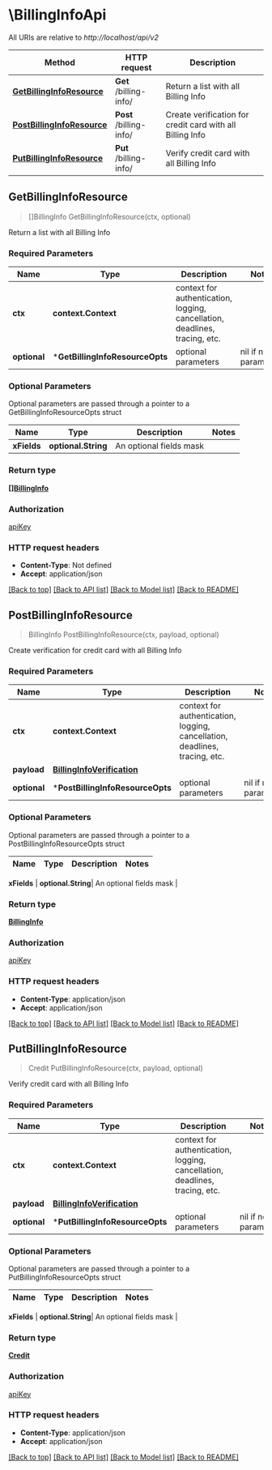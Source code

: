 # \BillingInfoApi

All URIs are relative to *http://localhost/api/v2*

Method | HTTP request | Description
------------- | ------------- | -------------
[**GetBillingInfoResource**](BillingInfoApi.md#GetBillingInfoResource) | **Get** /billing-info/ | Return a list with all Billing Info
[**PostBillingInfoResource**](BillingInfoApi.md#PostBillingInfoResource) | **Post** /billing-info/ | Create verification for credit card with all Billing Info
[**PutBillingInfoResource**](BillingInfoApi.md#PutBillingInfoResource) | **Put** /billing-info/ | Verify credit card with all Billing Info



## GetBillingInfoResource

> []BillingInfo GetBillingInfoResource(ctx, optional)

Return a list with all Billing Info

### Required Parameters


Name | Type | Description  | Notes
------------- | ------------- | ------------- | -------------
**ctx** | **context.Context** | context for authentication, logging, cancellation, deadlines, tracing, etc.
 **optional** | ***GetBillingInfoResourceOpts** | optional parameters | nil if no parameters

### Optional Parameters

Optional parameters are passed through a pointer to a GetBillingInfoResourceOpts struct


Name | Type | Description  | Notes
------------- | ------------- | ------------- | -------------
 **xFields** | **optional.String**| An optional fields mask | 

### Return type

[**[]BillingInfo**](BillingInfo.md)

### Authorization

[apiKey](../README.md#apiKey)

### HTTP request headers

- **Content-Type**: Not defined
- **Accept**: application/json

[[Back to top]](#) [[Back to API list]](../README.md#documentation-for-api-endpoints)
[[Back to Model list]](../README.md#documentation-for-models)
[[Back to README]](../README.md)


## PostBillingInfoResource

> BillingInfo PostBillingInfoResource(ctx, payload, optional)

Create verification for credit card with all Billing Info

### Required Parameters


Name | Type | Description  | Notes
------------- | ------------- | ------------- | -------------
**ctx** | **context.Context** | context for authentication, logging, cancellation, deadlines, tracing, etc.
**payload** | [**BillingInfoVerification**](BillingInfoVerification.md)|  | 
 **optional** | ***PostBillingInfoResourceOpts** | optional parameters | nil if no parameters

### Optional Parameters

Optional parameters are passed through a pointer to a PostBillingInfoResourceOpts struct


Name | Type | Description  | Notes
------------- | ------------- | ------------- | -------------

 **xFields** | **optional.String**| An optional fields mask | 

### Return type

[**BillingInfo**](BillingInfo.md)

### Authorization

[apiKey](../README.md#apiKey)

### HTTP request headers

- **Content-Type**: application/json
- **Accept**: application/json

[[Back to top]](#) [[Back to API list]](../README.md#documentation-for-api-endpoints)
[[Back to Model list]](../README.md#documentation-for-models)
[[Back to README]](../README.md)


## PutBillingInfoResource

> Credit PutBillingInfoResource(ctx, payload, optional)

Verify credit card with all Billing Info

### Required Parameters


Name | Type | Description  | Notes
------------- | ------------- | ------------- | -------------
**ctx** | **context.Context** | context for authentication, logging, cancellation, deadlines, tracing, etc.
**payload** | [**BillingInfoVerification**](BillingInfoVerification.md)|  | 
 **optional** | ***PutBillingInfoResourceOpts** | optional parameters | nil if no parameters

### Optional Parameters

Optional parameters are passed through a pointer to a PutBillingInfoResourceOpts struct


Name | Type | Description  | Notes
------------- | ------------- | ------------- | -------------

 **xFields** | **optional.String**| An optional fields mask | 

### Return type

[**Credit**](Credit.md)

### Authorization

[apiKey](../README.md#apiKey)

### HTTP request headers

- **Content-Type**: application/json
- **Accept**: application/json

[[Back to top]](#) [[Back to API list]](../README.md#documentation-for-api-endpoints)
[[Back to Model list]](../README.md#documentation-for-models)
[[Back to README]](../README.md)

